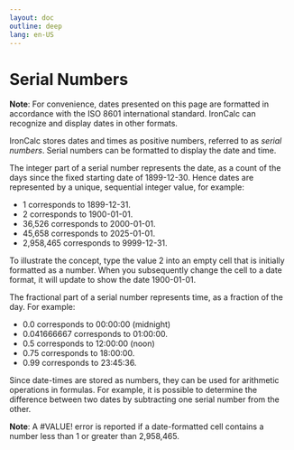 ```yaml
---
layout: doc
outline: deep
lang: en-US
---
```


# Serial Numbers
**Note**:	For convenience, dates presented on this page are formatted in accordance with the ISO 8601 international standard. IronCalc can recognize and display dates in other formats.

IronCalc stores dates and times as positive numbers, referred to as *serial numbers*. Serial numbers can be formatted to display the date and time. 

The integer part of a serial number represents the date, as a count of the days since the fixed starting date of 1899-12-30. Hence dates are represented by a unique, sequential integer value, for example:
* 1 corresponds to 1899-12-31.
* 2 corresponds to 1900-01-01.
* 36,526 corresponds to 2000-01-01.
* 45,658 corresponds to 2025-01-01.
* 2,958,465 corresponds to 9999-12-31.

To illustrate the concept, type the value 2 into an empty cell that is initially formatted as a number. When you subsequently change the cell to a date format, it will update to show the date 1900-01-01.

The fractional part of a serial number represents time, as a fraction of the day. For example:
* 0.0 corresponds to 00:00:00 (midnight)
* 0.041666667 corresponds to 01:00:00.
* 0.5 corresponds to 12:00:00 (noon)
* 0.75 corresponds to 18:00:00.
* 0.99 corresponds to 23:45:36. 

Since date-times are stored as numbers, they can be used for arithmetic operations in formulas. For example, it is possible to determine the difference between two dates by subtracting one serial number from the other.

**Note**: A #VALUE! error is reported if a date-formatted cell contains a number less than 1 or greater than 2,958,465.
